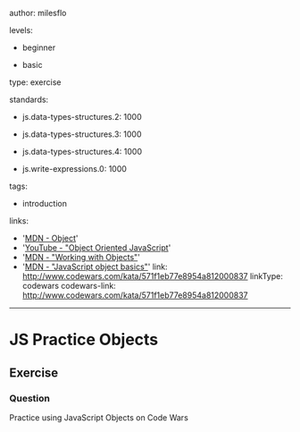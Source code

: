 author: milesflo

levels:

  - beginner

  - basic

type: exercise

standards:

  - js.data-types-structures.2: 1000

  - js.data-types-structures.3: 1000

  - js.data-types-structures.4: 1000

  - js.write-expressions.0: 1000

tags:

  - introduction

links:

  - '[MDN - Object](https://developer.mozilla.org/en-US/docs/Web/JavaScript/Reference/Global_Objects/Object)'
  - '[YouTube - "Object Oriented JavaScript](https://www.youtube.com/watch?v=O8wwnhdkPE4)'
  - '[MDN - "Working with Objects"](https://developer.mozilla.org/en-US/docs/Web/JavaScript/Guide/Working_with_Objects)'
  - '[MDN - "JavaScript object basics"](https://developer.mozilla.org/en-US/docs/Learn/JavaScript/Objects/Basics)'
link: http://www.codewars.com/kata/571f1eb77e8954a812000837
linkType: codewars
codewars-link: http://www.codewars.com/kata/571f1eb77e8954a812000837

---
# JS Practice Objects
## Exercise
### Question

Practice using JavaScript Objects on Code Wars
